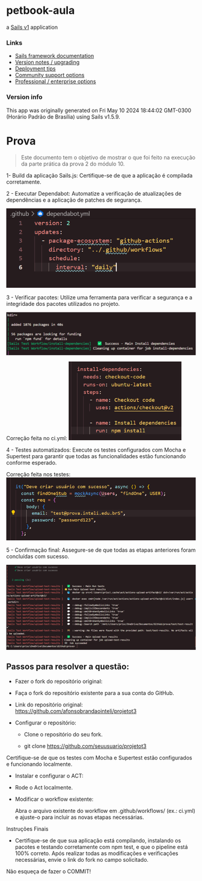 # petbook-aula

a [Sails v1](https://sailsjs.com) application


### Links

+ [Sails framework documentation](https://sailsjs.com/get-started)
+ [Version notes / upgrading](https://sailsjs.com/documentation/upgrading)
+ [Deployment tips](https://sailsjs.com/documentation/concepts/deployment)
+ [Community support options](https://sailsjs.com/support)
+ [Professional / enterprise options](https://sailsjs.com/enterprise)


### Version info

This app was originally generated on Fri May 10 2024 18:44:02 GMT-0300 (Horário Padrão de Brasília) using Sails v1.5.9.

<!-- Internally, Sails used [`sails-generate@2.0.10`](https://github.com/balderdashy/sails-generate/tree/v2.0.10/lib/core-generators/new). -->



<!--
Note:  Generators are usually run using the globally-installed `sails` CLI (command-line interface).  This CLI version is _environment-specific_ rather than app-specific, thus over time, as a project's dependencies are upgraded or the project is worked on by different developers on different computers using different versions of Node.js, the Sails dependency in its package.json file may differ from the globally-installed Sails CLI release it was originally generated with.  (Be sure to always check out the relevant [upgrading guides](https://sailsjs.com/upgrading) before upgrading the version of Sails used by your app.  If you're stuck, [get help here](https://sailsjs.com/support).)
-->


# Prova

> Este documento tem o objetivo de mostrar o que foi feito na execução da parte prática da prova 2 do módulo 10.


1- Build da aplicação Sails.js: Certifique-se de que a aplicação é compilada corretamente.

2 - Executar Dependabot: Automatize a verificação de atualizações de dependências e a aplicação de patches de segurança.

<img src='./docs/config_dependabot.png'> </img>

3 - Verificar pacotes: Utilize uma ferramenta para verificar a segurança e a integridade dos pacotes utilizados no projeto.

<img src= 'docs\dependecias_instaladas.png'>

Correção feita no ci.yml:
<img src='./docs/correcao1.png' width='300px'> 

4 - Testes automatizados: Execute os testes configurados com Mocha e Supertest para garantir que todas as funcionalidades estão funcionando conforme esperado.

Correção feita nos testes:
<img src='./docs/adicionando_email_test.png'>


5 - Confirmação final: Assegure-se de que todas as etapas anteriores foram concluídas com sucesso.

<img src='./docs/testes_passando.png'>

## Passos para resolver a questão:

- Fazer o fork do repositório original:

- Faça o fork do repositório existente para a sua conta do GitHub.

- Link do repositório original: https://github.com/afonsobrandaointeli/projetot3

- Configurar o repositório:

    - Clone o repositório do seu fork.

    - git clone https://github.com/seuusuario/projetot3


Certifique-se de que os testes com Mocha e Supertest estão configurados e funcionando localmente.

- Instalar e configurar o ACT:

- Rode o Act localmente.

- Modificar o workflow existente:

    Abra o arquivo existente do workflow em .github/workflows/ (ex.: ci.yml) e ajuste-o para incluir as novas etapas necessárias.

Instruções Finais

- Certifique-se de que sua aplicação está compilando, instalando os pacotes e testando corretamente com npm test, e que o pipeline está 100% correto. Após realizar todas as modificações e verificações necessárias, envie o link do fork no campo solicitado.

Não esqueça de fazer o COMMIT!
